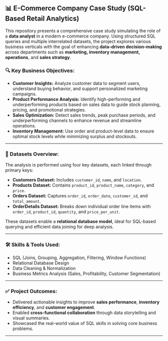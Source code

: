 ## 📊 E-Commerce Company Case Study (SQL-Based Retail Analytics)

This repository presents a comprehensive case study simulating the role of a **data analyst** in a modern e-commerce company. Using structured SQL queries and multiple interrelated datasets, the project explores various business verticals with the goal of enhancing **data-driven decision-making** across departments such as **marketing, inventory management, operations**, and **sales strategy**.

### 🔍 Key Business Objectives:

* **Customer Insights:** Analyze customer data to segment users, understand buying behavior, and support personalized marketing campaigns.
* **Product Performance Analysis:** Identify high-performing and underperforming products based on sales data to guide stock planning, pricing, and promotional strategies.
* **Sales Optimization:** Detect sales trends, peak purchase periods, and underperforming channels to enhance revenue and streamline operations.
* **Inventory Management:** Use order and product-level data to ensure optimal stock levels while minimizing surplus and stockouts.

---

### 📁 Datasets Overview:

The analysis is performed using four key datasets, each linked through primary keys:

* **Customers Dataset:** Includes `customer_id`, `name`, and `location`.
* **Products Dataset:** Contains `product_id`, `product_name`, `category`, and `price`.
* **Orders Dataset:** Captures `order_id`, `order_date`, `customer_id`, and `total_amount`.
* **OrderDetails Dataset:** Breaks down individual order line items with `order_id`, `product_id`, `quantity`, and `price_per_unit`.

These datasets enable a **relational database model**, ideal for SQL-based querying and efficient data joining for deep analysis.

---

### 🛠️ Skills & Tools Used:

* SQL (Joins, Grouping, Aggregation, Filtering, Window Functions)
* Relational Database Design
* Data Cleaning & Normalization
* Business Metrics Analysis (Sales, Profitability, Customer Segmentation)

---

### ✅ Project Outcomes:

* Delivered actionable insights to improve **sales performance**, **inventory efficiency**, and **customer engagement**.
* Enabled **cross-functional collaboration** through data storytelling and visual summaries.
* Showcased the real-world value of SQL skills in solving core business problems.

---
